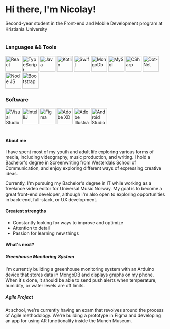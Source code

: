<h1>Hi there, I'm Nicolay!</h1>

<p>Second-year student in the Front-end and Mobile Development program at Kristiania University</p>

#

<h3>Languages && Tools</h3>

<div>
    

          
<img alt="React" width="50px" src="https://cdn.jsdelivr.net/gh/devicons/devicon/icons/react/react-original.svg" />

<img alt="TypeScript" width="50px" src="https://cdn.jsdelivr.net/gh/devicons/devicon/icons/typescript/typescript-original.svg" />

<img alt="Java" width="50px" src="https://cdn.jsdelivr.net/gh/devicons/devicon/icons/java/java-original-wordmark.svg" />

<img alt="Kotlin" width="50px" src="https://cdn.jsdelivr.net/gh/devicons/devicon/icons/kotlin/kotlin-original.svg" />
    
<img alt="Swift" width="50px" src="https://cdn.jsdelivr.net/gh/devicons/devicon/icons/swift/swift-original.svg" />

<img alt="MongoDb" width="50px" src="https://cdn.jsdelivr.net/gh/devicons/devicon/icons/mongodb/mongodb-original-wordmark.svg" />
    
<img alt="MySql" width="50px" src="https://cdn.jsdelivr.net/gh/devicons/devicon/icons/mysql/mysql-plain-wordmark.svg" />

<img alt="CSharp" width="50px" src="https://cdn.jsdelivr.net/gh/devicons/devicon/icons/csharp/csharp-original.svg" />
    
<img alt="Dot-Net" width="50px" src="https://cdn.jsdelivr.net/gh/devicons/devicon/icons/dot-net/dot-net-original.svg" />

<img alt="Node JS" width="50px" src="https://cdn.jsdelivr.net/gh/devicons/devicon/icons/nodejs/nodejs-original.svg" />
    
<img alt="Bootstrap" width="50px" src="https://cdn.jsdelivr.net/gh/devicons/devicon/icons/bootstrap/bootstrap-original.svg" />
    
</div>

<h3>Software</h3>

<div>

<img alt="Visual Studio Code" width="50px" src="https://cdn.jsdelivr.net/gh/devicons/devicon/icons/vscode/vscode-original.svg" />
<img alt="IntelliJ" width="50px" src="https://cdn.jsdelivr.net/gh/devicons/devicon/icons/intellij/intellij-original.svg" />
<img alt="Figma" width="50px" src="https://cdn.jsdelivr.net/gh/devicons/devicon/icons/figma/figma-original.svg" />
<img alt="Adobe XD" width="50px" src="https://cdn.jsdelivr.net/gh/devicons/devicon/icons/xd/xd-plain.svg" />
<img alt="Adobe Illustrator" width="50px" src="https://cdn.jsdelivr.net/gh/devicons/devicon/icons/illustrator/illustrator-plain.svg" />
<img alt="Android Studio" width="50px" src="https://cdn.jsdelivr.net/gh/devicons/devicon/icons/androidstudio/androidstudio-original.svg" />
</div>

#

<h4>About me</h4>

<p>I have spent most of my youth and adult life exploring various forms of media, including videography, music production, and writing. I hold a Bachelor's degree in Screenwriting from Westerdals School of Communication, and enjoy exploring different ways of expressing creative ideas.</p>

<p>Currently, I'm pursuing my Bachelor's degree in IT while working as a freelance video editor for Universal Music Norway. My goal is to become a great front-end developer, although I'm also open to exploring opportunities in back-end, full-stack, or UX development.</p>

<h4>Greatest strengths</h4>
<ul>
<li>Constantly looking for ways to improve and optimize</li>
<li>Attention to detail</li>
<li>Passion for learning new things</li>
</ul>

<h4>What's next?</h4>

<h5>Greenhouse Monitoring System</h5>
<p>I'm currently building a greenhouse monitoring system with an Arduino device that stores data in MongoDB and displays graphs on my phone. When it's done, it should be able to send push alerts when temperature, humidity, or water levels are off limits.</p>

<h5>Agile Project</h5>
<p>At school, we're currently having an exam that revolves around the process of Agile methodology. We're building a prototype in Figma and developing an app for using AR functionality inside the Munch Museum.</p>
